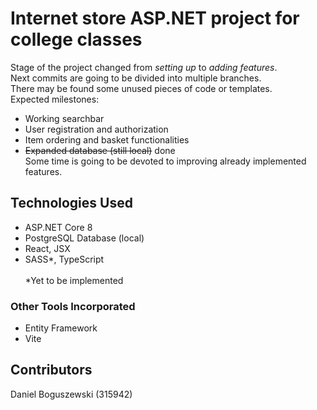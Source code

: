 # Internet store ASP.NET project for college classes
Stage of the project changed from *setting up* to *adding features*. \
Next commits are going to be divided into multiple branches. \
There may be found some unused pieces of code or templates. \
Expected milestones:
- Working searchbar
- User registration and authorization
- Item ordering and basket functionalities
- ~~Expanded database (still local)~~ done \
Some time is going to be devoted to improving already implemented features.

## Technologies Used
- ASP.NET Core 8
- PostgreSQL Database (local)
- React, JSX
- SASS*, TypeScript \
\
*Yet to be implemented

### Other Tools Incorporated
- Entity Framework
- Vite

## Contributors
Daniel Boguszewski (315942)
